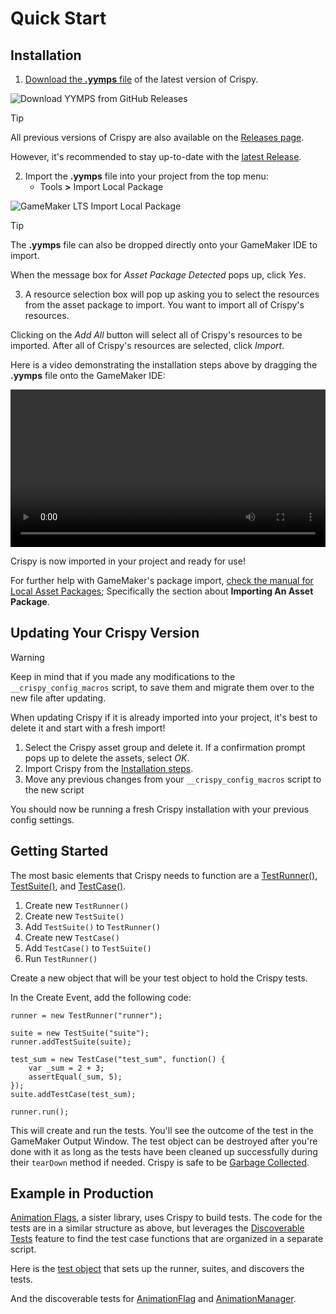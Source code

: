 # Quick Start

## Installation

1. [Download the **.yymps** file](https://github.com/bfrymire/crispy/releases/latest) of the latest version of Crispy.

![Download YYMPS from GitHub Releases](/assets/images/github-yymps-asset-download.png)

> [!TIP]
> All previous versions of Crispy are also available on the [Releases page](https://github.com/bfrymire/crispy/releases).
>
> However, it's recommended to stay up-to-date with the [latest Release](https://github.com/bfrymire/crispy/releases/latest).

2. Import the **.yymps** file into your project from the top menu:
    * Tools **>** Import Local Package

![GameMaker LTS Import Local Package](/assets/images/gamemaker-lts-import-local-package.png)

> [!TIP]
> The **.yymps** file can also be dropped directly onto your GameMaker IDE to import.
>
> When the message box for _Asset Package Detected_ pops up, click _Yes_.

3. A resource selection box will pop up asking you to select the resources from the asset package to import. You want to import all of Crispy's resources.

Clicking on the _Add All_ button will select all of Crispy's resources to be imported. After all of Crispy's resources are selected, click _Import_.

Here is a video demonstrating the installation steps above by dragging the **.yymps** file onto the GameMaker IDE:

<video style="max-width:100%;width:640px;height:auto;" controls loop>
    <source src="/assets/videos/installing-crispy-yymps.mp4" type="video/mp4">
    Sorry, your browser does not support the video tags.
</video>

Crispy is now imported in your project and ready for use!

For further help with GameMaker's package import, [check the manual for Local Asset Packages](https://manual.yoyogames.com/IDE_Tools/Local_Asset_Packages.htm); Specifically the section about **Importing An Asset Package**.

## Updating Your Crispy Version

> [!WARNING]
> Keep in mind that if you made any modifications to the `__crispy_config_macros` script, to save them and migrate them over to the new file after updating.

When updating Crispy if it is already imported into your project, it's best to delete it and start with a fresh import!

1. Select the Crispy asset group and delete it. If a confirmation prompt pops up to delete the assets, select *OK*.
1. Import Crispy from the [Installation steps](https://github.com/bfrymire/crispy/wiki/Quick-Start#installation).
1. Move any previous changes from your `__crispy_config_macros` script to the new script

You should now be running a fresh Crispy installation with your previous config settings.

## Getting Started

The most basic elements that Crispy needs to function are a [TestRunner()](TestRunner), [TestSuite()](TestSuite), and [TestCase()](TestCase).

1. Create new `TestRunner()`
1. Create new `TestSuite()`
1. Add `TestSuite()` to `TestRunner()`
1. Create new `TestCase()`
1. Add `TestCase()` to `TestSuite()`
1. Run `TestRunner()`

Create a new object that will be your test object to hold the Crispy tests.

In the Create Event, add the following code:

```gml
runner = new TestRunner("runner");

suite = new TestSuite("suite");
runner.addTestSuite(suite);

test_sum = new TestCase("test_sum", function() {
    var _sum = 2 + 3;
    assertEqual(_sum, 5);
});
suite.addTestCase(test_sum);

runner.run();
```

This will create and run the tests. You'll see the outcome of the test in the GameMaker Output Window. The test object can be destroyed after you're done with it as long as the tests have been cleaned up successfully during their `tearDown` method if needed. Crispy is safe to be [Garbage Collected](https://manual.yoyogames.com/GameMaker_Language/GML_Reference/Garbage_Collection/Garbage_Collection.htm).

## Example in Production

[Animation Flags](https://github.com/bfrymire/gml-animation-flags), a sister library, uses Crispy to build tests. The code for the tests are in a similar structure as above, but leverages the [Discoverable Tests](Discoverable-Tests) feature to find the test case functions that are organized in a separate script.

Here is the [test object](https://github.com/bfrymire/gml-animation-flags/blob/master/objects/obj_test/Create_0.gml) that sets up the runner, suites, and discovers the tests.

And the discoverable tests for [AnimationFlag](https://github.com/bfrymire/gml-animation-flags/blob/master/scripts/scr_animation_flag_tests/scr_animation_flag_tests.gml) and [AnimationManager](https://github.com/bfrymire/gml-animation-flags/blob/master/scripts/scr_animation_manager_tests/scr_animation_manager_tests.gml).

